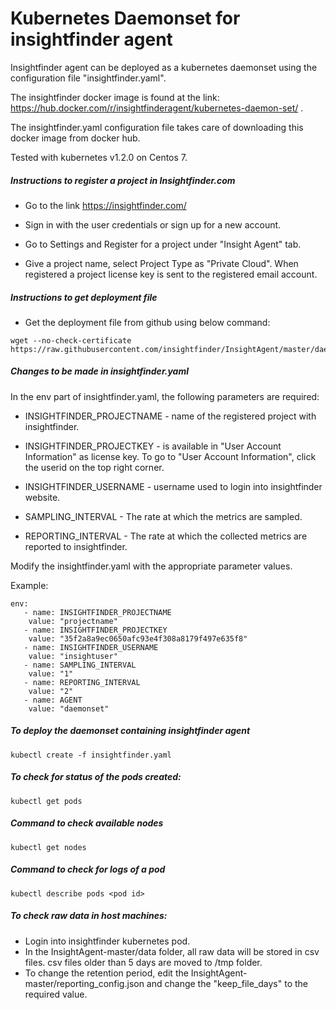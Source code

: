 # Kubernetes Daemonset for insightfinder agent
Insightfinder agent can be deployed as a kubernetes daemonset using the configuration file "insightfinder.yaml".

The insightfinder docker image is found at the link: https://hub.docker.com/r/insightfinderagent/kubernetes-daemon-set/ .

The insightfinder.yaml configuration file takes care of downloading this docker image from docker hub.

Tested with kubernetes v1.2.0 on Centos 7.

##### Instructions to register a project in Insightfinder.com
- Go to the link https://insightfinder.com/

- Sign in with the user credentials or sign up for a new account.

- Go to Settings and Register for a project under "Insight Agent" tab.

- Give a project name, select Project Type as "Private Cloud". When registered a project license key is sent to the registered email account.

##### Instructions to get deployment file

- Get the deployment file from github using below command:
```
wget --no-check-certificate https://raw.githubusercontent.com/insightfinder/InsightAgent/master/daemonset/insightfinder.yaml
```

##### Changes to be made in insightfinder.yaml
In the env part of insightfinder.yaml, the following parameters are required:

- INSIGHTFINDER_PROJECTNAME - name of the registered project with insightfinder.

- INSIGHTFINDER_PROJECTKEY - is available in "User Account Information" as license key. To go to "User Account Information", click the userid on the top right corner.

- INSIGHTFINDER_USERNAME - username used to login into insightfinder website.

- SAMPLING_INTERVAL - The rate at which the metrics are sampled.

- REPORTING_INTERVAL - The rate at which the collected metrics are reported to insightfinder.

Modify the insightfinder.yaml with the appropriate parameter values.

Example:
```
env:
   - name: INSIGHTFINDER_PROJECTNAME
    value: "projectname"
   - name: INSIGHTFINDER_PROJECTKEY
    value: "35f2a8a9ec0650afc93e4f308a8179f497e635f8"
   - name: INSIGHTFINDER_USERNAME
    value: "insightuser"
   - name: SAMPLING_INTERVAL
    value: "1"
   - name: REPORTING_INTERVAL
    value: "2"
   - name: AGENT
    value: "daemonset"
```

##### To deploy the daemonset containing insightfinder agent
```
kubectl create -f insightfinder.yaml
```

##### To check for status of the pods created:
```
kubectl get pods
```

##### Command to check available nodes
```
kubectl get nodes
```

##### Command to check for logs of a pod
```
kubectl describe pods <pod id>
```

##### To check raw data in host machines:
- Login into insightfinder kubernetes pod.
- In the InsightAgent-master/data folder, all raw data will be stored in csv files. csv files older than 5 days are moved to /tmp folder.
- To change the retention period, edit the InsightAgent-master/reporting_config.json and change the "keep_file_days" to the required value.
